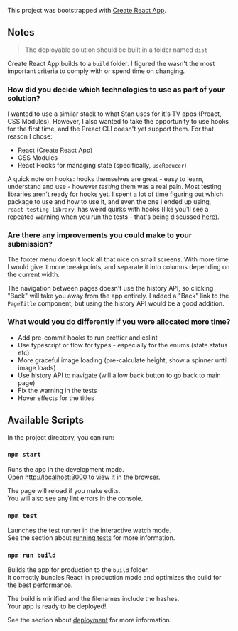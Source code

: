 This project was bootstrapped with [Create React App](https://github.com/facebook/create-react-app).

## Notes

> The deployable solution should be built in a folder named `dist`

Create React App builds to a `build` folder. I figured the wasn't the most important criteria to comply with or spend time on changing.

### How did you decide which technologies to use as part of your solution?

I wanted to use a similar stack to what Stan uses for it's TV apps (Preact, CSS Modules). However, I also wanted to take the opportunity to use hooks for the first time, and the Preact CLI doesn't yet support them. For that reason I chose:

- React (Create React App)
- CSS Modules
- React Hooks for managing state (specifically, `useReducer`)

A quick note on hooks: hooks themselves are great - easy to learn, understand and use - however _testing_ them was a real pain. Most testing libraries aren't ready for hooks yet. I spent a lot of time figuring out which package to use and how to use it, and even the one I ended up using, `react-testing-library`, has weird quirks with hooks (like you'll see a repeated warning when you run the tests - that's being discussed [here](https://github.com/kentcdodds/react-testing-library/issues/281#issuecomment-461221880)).

### Are there any improvements you could make to your submission?

The footer menu doesn't look all that nice on small screens. With more time I would give it more breakpoints, and separate it into columns depending on the current width.

The navigation between pages doesn't use the history API, so clicking "Back" will take you away from the app entirely. I added a "Back" link to the `PageTitle` component, but using the history API would be a good addition.

### What would you do differently if you were allocated more time?

- Add pre-commit hooks to run prettier and eslint
- Use typescript or flow for types - especially for the enums (state.status etc)
- More graceful image loading (pre-calculate height, show a spinner until image loads)
- Use history API to navigate (will allow back button to go back to main page)
- Fix the warning in the tests
- Hover effects for the titles

## Available Scripts

In the project directory, you can run:

### `npm start`

Runs the app in the development mode.<br>
Open [http://localhost:3000](http://localhost:3000) to view it in the browser.

The page will reload if you make edits.<br>
You will also see any lint errors in the console.

### `npm test`

Launches the test runner in the interactive watch mode.<br>
See the section about [running tests](https://facebook.github.io/create-react-app/docs/running-tests) for more information.

### `npm run build`

Builds the app for production to the `build` folder.<br>
It correctly bundles React in production mode and optimizes the build for the best performance.

The build is minified and the filenames include the hashes.<br>
Your app is ready to be deployed!

See the section about [deployment](https://facebook.github.io/create-react-app/docs/deployment) for more information.
